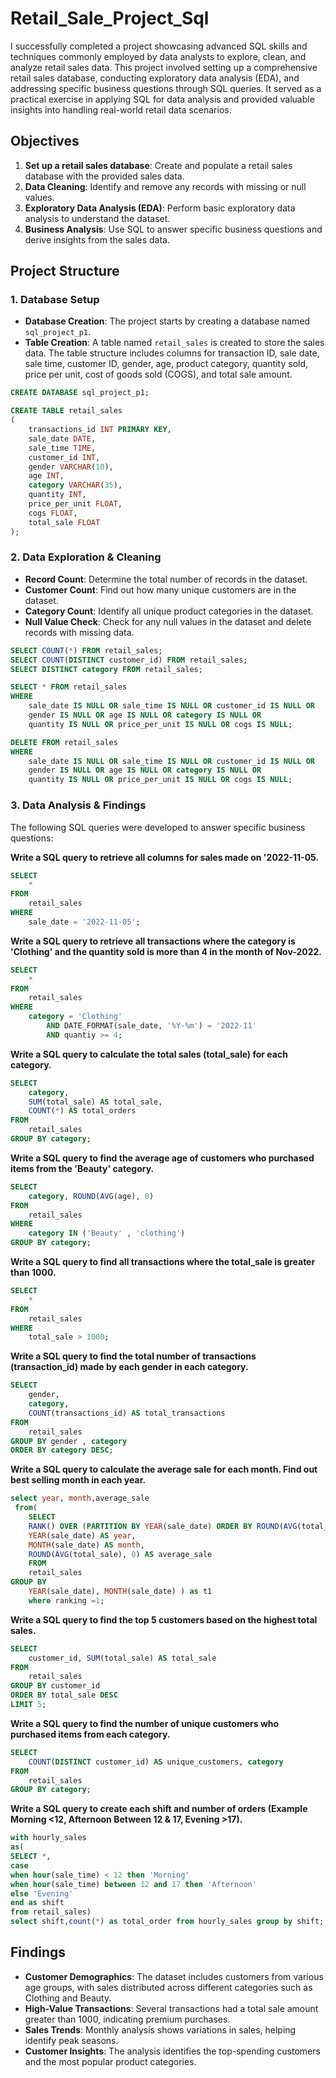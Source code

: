 # Retail_Sale_Project_Sql
I successfully completed a project showcasing advanced SQL skills and techniques commonly employed by data analysts to explore, clean, and analyze retail sales data. This project involved setting up a comprehensive retail sales database, conducting exploratory data analysis (EDA), and addressing specific business questions through SQL queries. It served as a practical exercise in applying SQL for data analysis and provided valuable insights into handling real-world retail data scenarios.

## Objectives

1. **Set up a retail sales database**: Create and populate a retail sales database with the provided sales data.
2. **Data Cleaning**: Identify and remove any records with missing or null values.
3. **Exploratory Data Analysis (EDA)**: Perform basic exploratory data analysis to understand the dataset.
4. **Business Analysis**: Use SQL to answer specific business questions and derive insights from the sales data.

## Project Structure

### 1. Database Setup

- **Database Creation**: The project starts by creating a database named `sql_project_p1`.
- **Table Creation**: A table named `retail_sales` is created to store the sales data. The table structure includes columns for transaction ID, sale date, sale time, customer ID, gender, age, product category, quantity sold, price per unit, cost of goods sold (COGS), and total sale amount.

```sql
CREATE DATABASE sql_project_p1;

CREATE TABLE retail_sales
(
    transactions_id INT PRIMARY KEY,
    sale_date DATE,	
    sale_time TIME,
    customer_id INT,	
    gender VARCHAR(10),
    age INT,
    category VARCHAR(35),
    quantity INT,
    price_per_unit FLOAT,	
    cogs FLOAT,
    total_sale FLOAT
);
```

### 2. Data Exploration & Cleaning

- **Record Count**: Determine the total number of records in the dataset.
- **Customer Count**: Find out how many unique customers are in the dataset.
- **Category Count**: Identify all unique product categories in the dataset.
- **Null Value Check**: Check for any null values in the dataset and delete records with missing data.

```sql
SELECT COUNT(*) FROM retail_sales;
SELECT COUNT(DISTINCT customer_id) FROM retail_sales;
SELECT DISTINCT category FROM retail_sales;

SELECT * FROM retail_sales
WHERE 
    sale_date IS NULL OR sale_time IS NULL OR customer_id IS NULL OR 
    gender IS NULL OR age IS NULL OR category IS NULL OR 
    quantity IS NULL OR price_per_unit IS NULL OR cogs IS NULL;

DELETE FROM retail_sales
WHERE 
    sale_date IS NULL OR sale_time IS NULL OR customer_id IS NULL OR 
    gender IS NULL OR age IS NULL OR category IS NULL OR 
    quantity IS NULL OR price_per_unit IS NULL OR cogs IS NULL;
```


### 3. Data Analysis & Findings

The following SQL queries were developed to answer specific business questions:

**Write a SQL query to retrieve all columns for sales made on '2022-11-05.**
```sql
SELECT 
    *
FROM
    retail_sales
WHERE
    sale_date = '2022-11-05';
```

**Write a SQL query to retrieve all transactions where the category is 'Clothing' and the quantity sold is more than 4 in the month of Nov-2022.**
```sql
SELECT 
    *
FROM
    retail_sales
WHERE
    category = 'Clothing'
        AND DATE_FORMAT(sale_date, '%Y-%m') = '2022-11'
        AND quantiy >= 4;
```

**Write a SQL query to calculate the total sales (total_sale) for each category.**
```sql
SELECT 
    category,
    SUM(total_sale) AS total_sale,
    COUNT(*) AS total_orders
FROM
    retail_sales
GROUP BY category;
```

**Write a SQL query to find the average age of customers who purchased items from the 'Beauty' category.**
```sql
SELECT 
    category, ROUND(AVG(age), 0)
FROM
    retail_sales
WHERE
    category IN ('Beauty' , 'clothing')
GROUP BY category;
```

**Write a SQL query to find all transactions where the total_sale is greater than 1000.**
```sql
SELECT 
    *
FROM
    retail_sales
WHERE
    total_sale > 1000;
```

**Write a SQL query to find the total number of transactions (transaction_id) made by each gender in each category.**
```sql
SELECT 
    gender,
    category,
    COUNT(transactions_id) AS total_transactions
FROM
    retail_sales
GROUP BY gender , category
ORDER BY category DESC;
```

**Write a SQL query to calculate the average sale for each month. Find out best selling month in each year.**
```sql
select year, month,average_sale
 from(
	SELECT 
	RANK() OVER (PARTITION BY YEAR(sale_date) ORDER BY ROUND(AVG(total_sale), 0) DESC) AS ranking,
    YEAR(sale_date) AS year,
    MONTH(sale_date) AS month,
    ROUND(AVG(total_sale), 0) AS average_sale
    FROM 
    retail_sales
GROUP BY 
    YEAR(sale_date), MONTH(sale_date) ) as t1
    where ranking =1;
```

**Write a SQL query to find the top 5 customers based on the highest total sales.**
```sql
SELECT 
    customer_id, SUM(total_sale) AS total_sale
FROM
    retail_sales
GROUP BY customer_id
ORDER BY total_sale DESC
LIMIT 5;
```

**Write a SQL query to find the number of unique customers who purchased items from each category.**
```sql
SELECT 
    COUNT(DISTINCT customer_id) AS unique_customers, category
FROM
    retail_sales
GROUP BY category;
```
**Write a SQL query to create each shift and number of orders (Example Morning <12, Afternoon Between 12 & 17, Evening >17).** 
```sql
with hourly_sales
as(
SELECT *,
case
when hour(sale_time) < 12 then 'Morning'
when hour(sale_time) between 12 and 17 then 'Afternoon'
else 'Evening'
end as shift
from retail_sales)
select shift,count(*) as total_order from hourly_sales group by shift;
```

## Findings

- **Customer Demographics**: The dataset includes customers from various age groups, with sales distributed across different categories such as Clothing and Beauty.
- **High-Value Transactions**: Several transactions had a total sale amount greater than 1000, indicating premium purchases.
- **Sales Trends**: Monthly analysis shows variations in sales, helping identify peak seasons.
- **Customer Insights**: The analysis identifies the top-spending customers and the most popular product categories.

